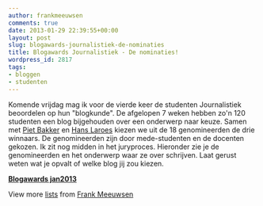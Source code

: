 ```yaml
---
author: frankmeeuwsen
comments: true
date: 2013-01-29 22:39:55+00:00
layout: post
slug: blogawards-journalistiek-de-nominaties
title: Blogawards Journalistiek - De nominaties!
wordpress_id: 2817
tags:
- bloggen
- studenten
---
```


Komende vrijdag mag ik voor de vierde keer de studenten Journalistiek beoordelen op hun "blogkunde". De afgelopen 7 weken hebben zo'n 120 studenten een blog bijgehouden over een onderwerp naar keuze. Samen met [Piet Bakker](http://www.journalismlab.nl/) en [Hans Laroes](http://hanslaroes.nl/) kiezen we uit de 18 genomineerden de drie winnaars. De genomineerden zijn door mede-studenten en de docenten gekozen. Ik zit nog midden in het juryproces. Hieronder zie je de genomineerden en het onderwerp waar ze over schrijven. Laat gerust weten wat je opvalt of welke blog jij zou kiezen.



**[Blogawards jan2013](http://list.ly/list/32R-blogawards-jan2013)**

View more [lists](http://list.ly/) from [Frank Meeuwsen](http://list.ly/people/frankmeeuwsen)
